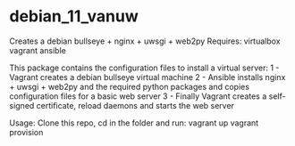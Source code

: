 #  debian_11_vanuw
Creates a debian bullseye + nginx + uwsgi + web2py
Requires:
 virtualbox
 vagrant
 ansible

This package contains the configuration files to install a virtual server: 
 1 - Vagrant creates a debian bullseye virtual machine
 2 - Ansible installs nginx + uwsgi + web2py and the required python packages and copies configuration files for a basic web server
 3 - Finally Vagrant creates a self-signed certificate, reload daemons and starts the web server

Usage:
  Clone this repo, cd in the folder and run:
    vagrant up
    vagrant provision
